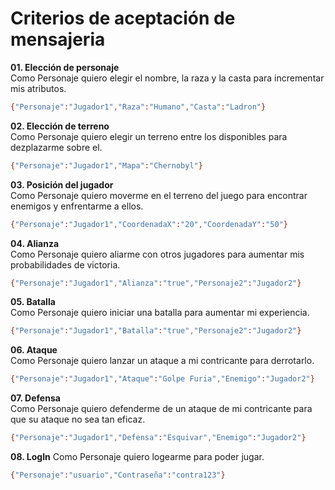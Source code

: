 # Criterios de aceptación de mensajeria

**01. Elección de personaje**  
Como Personaje quiero elegir el nombre, la raza y la casta para incrementar mis atributos.
```sh
{"Personaje":"Jugador1","Raza":"Humano","Casta":"Ladron"}
```
**02. Elección de terreno**  
Como Personaje quiero elegir un terreno entre los disponibles para dezplazarme sobre el.
```sh
{"Personaje":"Jugador1","Mapa":"Chernobyl"}
```
**03. Posición del jugador**   
Como Personaje quiero moverme en el terreno del juego para encontrar enemigos y enfrentarme a ellos.
```sh
{"Personaje":"Jugador1","CoordenadaX":"20","CoordenadaY":"50"}
```
**04. Alianza**  
Como Personaje quiero aliarme con otros jugadores para aumentar mis probabilidades de victoria.
```sh
{"Personaje":"Jugador1","Alianza":"true","Personaje2":"Jugador2"}
```
**05. Batalla**  
Como Personaje quiero iniciar una batalla para aumentar mi experiencia.
```sh
{"Personaje":"Jugador1","Batalla":"true","Personaje2":"Jugador2"}
```
**06. Ataque**  
Como Personaje quiero lanzar un ataque a mi contricante para derrotarlo.
```sh
{"Personaje":"Jugador1","Ataque":"Golpe Furia","Enemigo":"Jugador2"}
```
**07. Defensa**  
Como Personaje quiero defenderme de un ataque de mi contricante para que su ataque no sea tan eficaz.
```sh
{"Personaje":"Jugador1","Defensa":"Esquivar","Enemigo":"Jugador2"}
```
**08. LogIn**
Como Personaje quiero logearme para poder jugar.
```sh
{"Personaje":"usuario","Contraseña":"contra123"}
```

